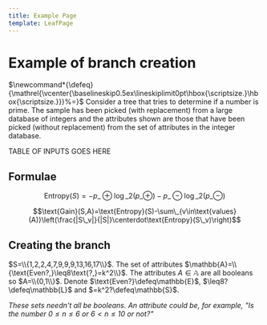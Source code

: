 ```yaml
---
title: Example Page
template: LeafPage
---
```


# Example of branch creation
$\newcommand*{\defeq}{\mathrel{\vcenter{\baselineskip0.5ex\lineskiplimit0pt\hbox{\scriptsize.}\hbox{\scriptsize.}}}%=}$
Consider a tree that tries to determine if a number is prime. The sample has been picked (with replacement) from a large database of integers and the attributes shown are those that have been picked (without replacement) from the set of attributes in the integer database.

TABLE OF INPUTS GOES HERE

## Formulae

$$\text{Entropy}(S)=-p\_\oplus\log\_2(p\_\oplus)-p\_\ominus\log\_2(p\_\ominus)$$

$$\text{Gain}(S,A)=\text{Entropy}(S)-\sum\_{v\in\text{values}(A)}\left(\frac{|S\_v|}{|S|}\centerdot\text{Entropy}(S\_v)\right)$$

## Creating the branch

$S=\\{1,2,2,4,7,9,9,9,13,16,17\\}$. The set of attributes $\mathbb{A}=\\{\text{Even?,}\leq8\text{?,}=k^2\\}$. The attributes $A\in\mathbb{A}$ are all booleans so $A=\\{0,1\\}$. Denote $\text{Even?}\defeq\mathbb{E}$, $\leq8?\defeq\mathbb{L}$ and $=k^2?\defeq\mathbb{S}$.

*These sets needn't all be booleans. An attribute could be, for example, "Is the number $0\leq n\leq6$ or $6<n\leq 10$  or not?"*
